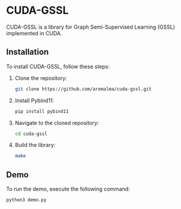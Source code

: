 # CUDA-GSSL

CUDA-GSSL is a library for Graph Semi-Supervised Learning (GSSL) implemented in CUDA.

## Installation

To install CUDA-GSSL, follow these steps:

1. Clone the repository:

    ```bash
    git clone https://github.com/aromalma/cuda-gssl.git
    ```

2. Install Pybind11:

    ```bash
    pip install pybind11
    ```

3. Navigate to the cloned repository:

    ```bash
    cd cuda-gssl
    ```

4. Build the library:

    ```bash
    make
    ```

## Demo

To run the demo, execute the following command:

```bash
python3 demo.py
